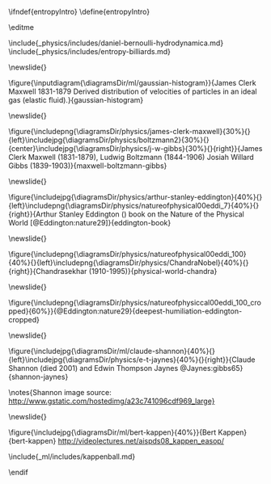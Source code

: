 \ifndef{entropyIntro}
\define{entropyIntro}


\editme

\include{_physics/includes/daniel-bernoulli-hydrodynamica.md}
\include{_physics/includes/entropy-billiards.md}

\newslide{}

\figure{\inputdiagram{\diagramsDir/ml/gaussian-histogram}}{James Clerk Maxwell 1831-1879 Derived distribution of velocities of particles in an ideal gas (elastic fluid).}{gaussian-histogram}

\newslide{}

\figure{\includepng{\diagramsDir/physics/james-clerk-maxwell}{30%}{}{left}\includejpg{\diagramsDir/physics/boltzmann2}{30%}{}{center}\includejpg{\diagramsDir/physics/j-w-gibbs}{30%}{}{right}}{James Clerk Maxwell (1831-1879), Ludwig Boltzmann (1844-1906) Josiah Willard Gibbs (1839-1903)}{maxwell-boltzmann-gibbs}

\newslide{}

\figure{\includejpg{\diagramsDir/physics/arthur-stanley-eddington}{40%}{}{left}\includepng{\diagramsDir/physics/natureofphysical00eddi_7}{40%}{}{right}}{Arthur Stanley Eddington () book on the Nature of the Physical World [@Eddington:nature29]}{eddington-book}

<!--\includegraphics[page=7,height=0.5\textheight]{\diagramsDir/physics/natureofphysical00eddi.pdf}-->

\newslide{}

\figure{\includepng{\diagramsDir/physics/natureofphysical00eddi_100}{40%}{}{left}\includepng{\diagramsDir/physics/ChandraNobel}{40%}{}{right}}{Chandrasekhar (1910-1995)}{physical-world-chandra}

<!--\includegraphics[page=100,height=0.5\textheight]{\diagramsDir/physics/natureofphysical00eddi.pdf}-->
\newslide{}

\figure{\includepng{\diagramsDir/physics/natureofphysiccal00eddi_100_cropped}{60%}}{@Eddington:nature29}{deepest-humiliation-eddington-cropped}

<!--\includegraphics[page=100,width=\textwidth,trim=0cm 3.5cm 0cm 10.4cm, clip=true]{\diagramsDir/physics/natureofphysical00eddi.pdf}-->

\newslide{}

\figure{\includejpg{\diagramsDir/ml/claude-shannon}{40%}{}{left}\includejpg{\diagramsDir/physics/e-t-jaynes}{40%}{}{right}}{Claude Shannon (died 2001) and Edwin Thompson Jaynes @Jaynes:gibbs65}{shannon-jaynes}

\notes{Shannon image source: http://www.gstatic.com/hostedimg/a23c741096cdf969_large}

\newslide{}

\figure{\includejpg{\diagramsDir/ml/bert-kappen}{40%}}{Bert Kappen}{bert-kappen}
<http://videolectures.net/aispds08_kappen_easop/>

\include{_ml/includes/kappenball.md}

\endif

